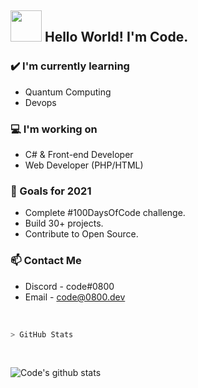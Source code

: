## <img src="https://raw.githubusercontent.com/alexnaiman/alexnaiman/master/resources/Confused_Dog.gif" height="50px" />  Hello World! I'm Code.


### ✔️ I'm currently learning
- Quantum Computing
- Devops

### 💻 I'm working on
- C# & Front-end Developer
- Web Developer (PHP/HTML)

### 🌱 Goals for 2021
- Complete #100DaysOfCode challenge.
- Build 30+ projects.
- Contribute to Open Source.

### 📫 Contact Me
- Discord - code#0800
- Email - code@0800.dev

<br>

````bash
> GitHub Stats
````
<br>

![Code's github stats](https://github-readme-stats.vercel.app/api?username=FuckTheLove&show_icons=false&theme=radical)
